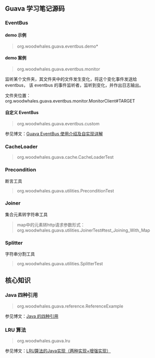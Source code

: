 ## Guava 学习笔记源码

### EventBus

#### demo 示例

> org.woodwhales.guava.eventbus.demo*

#### demo 案例

> org.woodwhales.guava.eventbus.monitor

监听某个文件夹，其文件夹中的文件发生变化，将这个变化事件发送给 eventbus， 该 eventbus 的事件监听者，监听到变化，并作出日志输出。

文件夹位置：org.woodwhales.guava.eventbus.monitor.MonitorClient#TARGET

#### 自定义 EventBus

> org.woodwhales.guava.eventbus.custom

参见博文：[Guava EventBus 使用介绍及自实现详解](https://woodwhales.cn/2020/07/06/072/)

### CacheLoader

> org.woodwhales.guava.cache.CacheLoaderTest

### Precondition

断言工具

> org.woodwhales.guava.utilities.PreconditionTest

### Joiner

集合元素转字符串工具

> map中的元素转http请求参数形式：org.woodwhales.guava.utilities.JoinerTest#test_Joining_With_Map

### Splitter

字符串分割工具

> org.woodwhales.guava.utilities.SplitterTest

## 核心知识

### Java 四种引用

> org.woodwhales.guava.reference.ReferenceExample

参见博文：[Java 的四种引用](https://woodwhales.cn/2020/07/05/071/)

### LRU 算法

> org.woodwhales.guava.lru

参见博文：[LRU算法的Java实现（两种实现+增强实现）](https://woodwhales.cn/2020/07/05/070/)